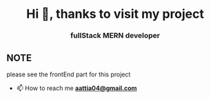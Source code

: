 <h1 align="center">Hi 👋, thanks to visit my project </h1>
<h3 align="center">fullStack MERN developer</h3>

## NOTE
please see the frontEnd part for this project

- 📫 How to reach me **aattia04@gmail.com**




